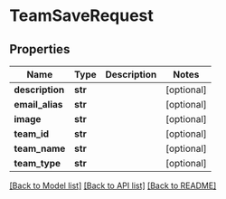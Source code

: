 # TeamSaveRequest

## Properties
Name | Type | Description | Notes
------------ | ------------- | ------------- | -------------
**description** | **str** |  | [optional] 
**email_alias** | **str** |  | [optional] 
**image** | **str** |  | [optional] 
**team_id** | **str** |  | [optional] 
**team_name** | **str** |  | [optional] 
**team_type** | **str** |  | [optional] 

[[Back to Model list]](../README.md#documentation-for-models) [[Back to API list]](../README.md#documentation-for-api-endpoints) [[Back to README]](../README.md)


